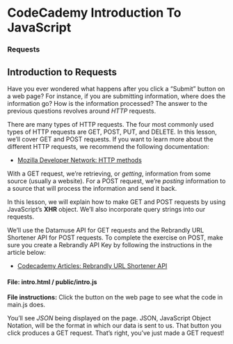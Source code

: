 # CodeCademy Introduction To JavaScript

### Requests

## Introduction to Requests

Have you ever wondered what happens after you click a “Submit” button on a web page? For instance, if you are submitting information, where does the information go? How is the information processed? The answer to the previous questions revolves around *HTTP* requests.

There are many types of HTTP requests. The four most commonly used types of HTTP requests are GET, POST, PUT, and DELETE. In this lesson, we’ll cover GET and POST requests. If you want to learn more about the different HTTP requests, we recommend the following documentation:

- [Mozilla Developer Network: HTTP methods](https://developer.mozilla.org/en-US/docs/Web/HTTP/Methods)

With a GET request, we’re retrieving, or *getting*, information from some source (usually a website). For a POST request, we’re *posting* information to a source that will process the information and send it back.

In this lesson, we will explain how to make GET and POST requests by using JavaScript’s **XHR** object. We’ll also incorporate query strings into our requests.

We’ll use the Datamuse API for GET requests and the Rebrandly URL Shortener API for POST requests. To complete the exercise on POST, make sure you create a Rebrandly API Key by following the instructions in the article below:

- [Codecademy Articles: Rebrandly URL Shortener API](https://www.codecademy.com/articles/rebrandly-signup)

#### File: intro.html / public/intro.js

**File instructions:**
Click the button on the web page to see what the code in main.js does.

You’ll see *JSON* being displayed on the page. JSON, JavaScript Object Notation, will be the format in which our data is sent to us. That button you click produces a GET request. That’s right, you’ve just made a GET request!

